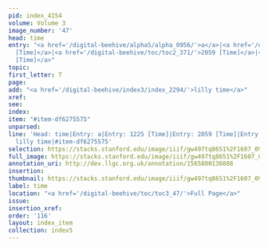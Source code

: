 ```yaml
---
pid: index_4154
volume: Volume 3
image_number: '47'
head: time
entry: "<a href='/digital-beehive/alpha5/alpha_0956/'>a</a>|<a href='/digital-beehive/toc/toc2_238/'>1225
  [Time]</a>|<a href='/digital-beehive/toc/toc2_371/'>2059 [Time]</a>|<a href='/digital-beehive/toc/toc2_431/'>4815
  [Time]</a>"
topic: 
first_letter: T
page: 
add: "<a href='/digital-beehive/index3/index_2294/'>lilly time</a>"
xref: 
see: 
index: 
item: "#item-df6275575"
unparsed: 
line: 'Head: time|Entry: a|Entry: 1225 [Time]|Entry: 2059 [Time]|Entry: 4815 [Time]|Add:
  lilly time|#item-df6275575'
selection: https://stacks.stanford.edu/image/iiif/gw497tq8651%2F1607_0990/1594,2233,686,342/full/0/default.jpg
full_image: https://stacks.stanford.edu/image/iiif/gw497tq8651%2F1607_0990/full/full/0/default.jpg
annotation_uri: http://dev.llgc.org.uk/annotation/1565800136088
insertion: 
thumbnail: https://stacks.stanford.edu/image/iiif/gw497tq8651%2F1607_0990/1594,2233,686,342/150,/0/default.jpg
label: time
location: "<a href='/digital-beehive/toc/toc3_47/'>Full Page</a>"
issue: 
insertion_xref: 
order: '116'
layout: index_item
collection: index5
---
```

